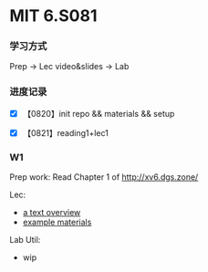 # MIT 6.S081

### 学习方式

Prep -> Lec video&slides -> Lab

### 进度记录

- [x] 【0820】init repo && materials && setup
- [x] 【0821】reading1+lec1



### W1

Prep work: Read Chapter 1 of http://xv6.dgs.zone/

Lec:

- [a text overview](https://pdos.csail.mit.edu/6.828/2020/lec/l-overview.txt)
- [example materials](https://pdos.csail.mit.edu/6.828/2020/lec/l-overview/)

Lab Util:

- wip